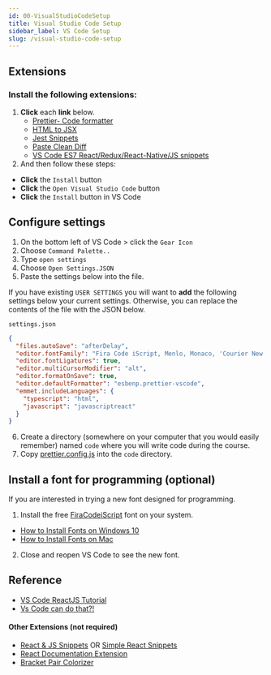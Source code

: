 ```yaml
---
id: 00-VisualStudioCodeSetup
title: Visual Studio Code Setup
sidebar_label: VS Code Setup
slug: /visual-studio-code-setup
---
```


## Extensions

### Install the following extensions:

1.  **Click** each **link** below.
    - [Prettier- Code formatter](https://marketplace.visualstudio.com/items?itemName=esbenp.prettier-vscode&ssr=false#overview)
    - [HTML to JSX](https://marketplace.visualstudio.com/items?itemName=riazxrazor.html-to-jsx)
    - [Jest Snippets](https://marketplace.visualstudio.com/items?itemName=andys8.jest-snippets)
    - [Paste Clean Diff](https://marketplace.visualstudio.com/items?itemName=sivasubramanyam.paste-clean-diff)
    - [VS Code ES7 React/Redux/React-Native/JS snippets](https://marketplace.visualstudio.com/items?itemName=dsznajder.es7-react-js-snippets)
1.  And then follow these steps:

- **Click** the `Install` button
- **Click** the `Open Visual Studio Code` button
- **Click** the `Install` button in VS Code

## Configure settings

1. On the bottom left of VS Code > click the `Gear Icon`
2. Choose `Command Palette..`
3. Type `open settings`
4. Choose `Open Settings.JSON`
5. Paste the settings below into the file.

If you have existing `USER SETTINGS` you will want to **add** the following settings below your current settings. Otherwise, you can replace the contents of the file with the JSON below.

`settings.json`

```json
{
  "files.autoSave": "afterDelay",
  "editor.fontFamily": "Fira Code iScript, Menlo, Monaco, 'Courier New', monospace",
  "editor.fontLigatures": true,
  "editor.multiCursorModifier": "alt",
  "editor.formatOnSave": true,
  "editor.defaultFormatter": "esbenp.prettier-vscode",
  "emmet.includeLanguages": {
    "typescript": "html",
    "javascript": "javascriptreact"
  }
}
```

6. Create a directory (somewhere on your computer that you would easily remember) named `code` where you will write code during the course.
7. Copy [prettier.config.js](./snippets/prettier.config.js) into the `code` directory.

## Install a font for programming (optional)

If you are interested in trying a new font designed for programming.

1. Install the free [FiraCodeiScript](https://github.com/kencrocken/FiraCodeiScript) font on your system.

- [How to Install Fonts on Windows 10](https://www.groovypost.com/howto/install-fonts-windows-10/)
- [How to Install Fonts on Mac](https://www.dafont.com/faq.php#mac)

2. Close and reopen VS Code to see the new font.

## Reference

- [VS Code ReactJS Tutorial](https://code.visualstudio.com/docs/nodejs/reactjs-tutorial)
- [Vs Code can do that?!](https://vscodecandothat.com/)

#### Other Extensions (not required)

- [React & JS Snippets](https://marketplace.visualstudio.com/items?itemName=dsznajder.es7-react-js-snippets) OR [Simple React Snippets](https://marketplace.visualstudio.com/items?itemName=burkeholland.simple-react-snippets)
- [React Documentation Extension](https://marketplace.visualstudio.com/items?itemName=avraammavridis.vsc-react-documentation)
- [Bracket Pair Colorizer](https://marketplace.visualstudio.com/items?itemName=CoenraadS.bracket-pair-colorizer)
